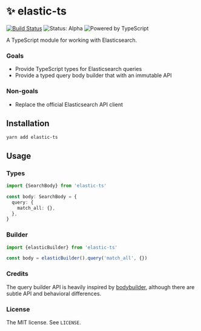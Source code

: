 # ✨ elastic-ts

[![Build Status](https://travis-ci.org/jacobwgillespie/elastic-ts.svg?branch=master)](https://travis-ci.org/jacobwgillespie/elastic-ts)
![Status: Alpha](https://img.shields.io/badge/status-alpha-red.svg)
![Powered by TypeScript](https://img.shields.io/badge/powered%20by-typescript-blue.svg)

A TypeScript module for working with Elasticsearch.

### Goals

* Provide TypeScript types for Elasticsearch queries
* Provide a typed query body builder that with an immutable API

### Non-goals

* Replace the official Elasticsearch API client

## Installation

```
yarn add elastic-ts
```

## Usage

### Types

```typescript
import {SearchBody} from 'elastic-ts'

const body: SearchBody = {
  query: {
    match_all: {},
  },
}
```

### Builder

```typescript
import {elasticBuilder} from 'elastic-ts'

const body = elasticBuilder().query('match_all', {})
```

### Credits

The query builder API is heavily inspired by [bodybuilder](https://github.com/danpaz/bodybuilder), although there are subtle API and behavioral differences.

### License

The MIT license. See `LICENSE`.
